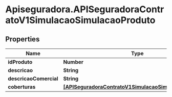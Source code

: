# Apiseguradora.APISeguradoraContratoV1SimulacaoSimulacaoProduto

## Properties
Name | Type | Description | Notes
------------ | ------------- | ------------- | -------------
**idProduto** | **Number** |  | [optional] 
**descricao** | **String** |  | [optional] 
**descricaoComercial** | **String** |  | [optional] 
**coberturas** | [**[APISeguradoraContratoV1SimulacaoSimulacaoCobertura]**](APISeguradoraContratoV1SimulacaoSimulacaoCobertura.md) |  | [optional] 


